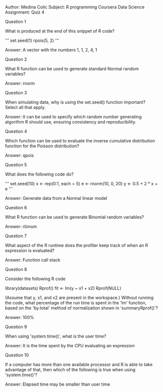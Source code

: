 
Author: Medina Colic
Subject: R programming Coursera Data Science
Assignment: Quiz 4

Question 1

What is produced at the end of this snippet of R code?

'''
set.seed(1)
rpois(5, 2)
'''

Answer:
A vector with the numbers 1, 1, 2, 4, 1

Question 2

What R function can be used to generate standard Normal random variables?

Answer:
rnorm

Question 3

When simulating data, why is using the set.seed() function important? Select all that apply.

Answer:
It can be used to specify which random number generating algorithm R should use, ensuring consistency and reproducibility.

Question 4

Which function can be used to evaluate the inverse cumulative distribution function for the Poisson distribution?

Answer:
qpois

Question 5

What does the following code do?

'''
set.seed(10)
x <- rep(0:1, each = 5)
e <- rnorm(10, 0, 20)
y <- 0.5 + 2 * x + e
'''

Answer:
Generate data from a Normal linear model

Question 6

What R function can be used to generate Binomial random variables?

Answer:
rbinom

Question 7

What aspect of the R runtime does the profiler keep track of when an R expression is evaluated?

Answer:
Function call stack


Question 8

Consider the following R code

library(datasets)
Rprof()
fit <- lm(y ~ x1 + x2)
Rprof(NULL)

(Assume that y, x1, and x2 are present in the workspace.) Without running the code, what percentage of the run time is spent in the 'lm' function, based on the 'by.total' method of normalization shown in 'summaryRprof()'?

Answer:
100%

Question 9

When using 'system.time()', what is the user time?

Answer:
It is the time spent by the CPU evaluating an expression

Question 10


If a computer has more than one available processor and R is able to take advantage of that, then which of the following is true when using 'system.time()'?

Answer:
Elapsed time may be smaller than user time
